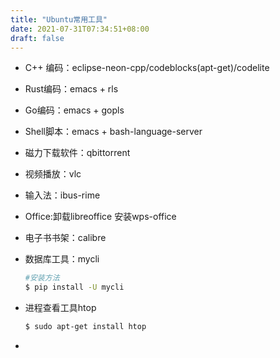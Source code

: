 ```yaml
---
title: "Ubuntu常用工具"
date: 2021-07-31T07:34:51+08:00
draft: false
---
```


+ C++ 编码：eclipse-neon-cpp/codeblocks(apt-get)/codelite

+ Rust编码：emacs + rls

+ Go编码：emacs + gopls

+ Shell脚本：emacs + bash-language-server

+ 磁力下载软件：qbittorrent

+ 视频播放：vlc

+ 输入法：ibus-rime

+ Office:卸载libreoffice 安装wps-office

+ 电子书书架：calibre

+ 数据库工具：mycli

  ```bash
  #安装方法
  $ pip install -U mycli
  
  ```

+ 进程查看工具htop

  ```bash
  $ sudo apt-get install htop
  ```

  

+ 

